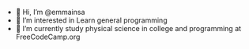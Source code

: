 - 👋 Hi, I’m @emmainsa
- 👀 I’m interested in Learn general programming
- 🌱 I’m currently study physical science in college and programming at FreeCodeCamp.org

<!---
emmainsa/emmainsa is a ✨ special ✨ repository because its `README.md` (this file) appears on your GitHub profile.
You can click the Preview link to take a look at your changes.
--->
